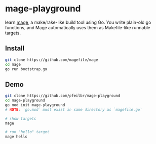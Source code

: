 # mage-playground

learn [mage](https://magefile.org/), a make/rake-like build tool using Go. You write plain-old go functions, and Mage automatically uses them as Makefile-like runnable targets.

## Install

```sh
git clone https://github.com/magefile/mage
cd mage
go run bootstrap.go
```


## Demo

```sh
git clone https://github.com/pfeilbr/mage-playground
cd mage-playground
go mod init mage-playground
# NOTE: `go.mod` must exist in same directory as `magefile.go`

# show targets
mage

# run "hello" target
mage hello
```